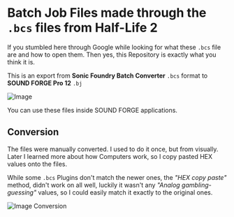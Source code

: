 # Batch Job Files made through the ``.bcs`` files from Half-Life 2

If you stumbled here through Google while looking for what these ``.bcs`` file are and how to open them. Then yes, this Repository is exactly what you think it is.

This is an export from **Sonic Foundry Batch Converter** ``.bcs`` format to **SOUND FORGE Pro 12** ``.bj``

![Image](https://i.imgur.com/fQsJeo0.png)

You can use these files inside SOUND FORGE applications.

## Conversion

The files were manually converted. I used to do it once, but from visually. Later I learned more about how Computers work, so I copy pasted HEX values onto the files.

While some ``.bcs`` Plugins don't match the newer ones, the _"HEX copy paste"_ method, didn't work on all well, luckily it wasn't any _"Analog gambling-guessing"_ values,
so I could easily match it exactly to the original ones. 

![Image Conversion](https://i.imgur.com/jgHceMi.png)
